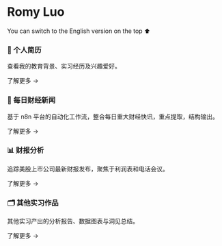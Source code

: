 # Romy Luo
You can switch to the English version on the top ⬆️
<div class="feature-grid">

<div class="feature-card" onclick="location.href='/resume/'">
  <h3>📄 个人简历</h3>
  <p>查看我的教育背景、实习经历及兴趣爱好。</p>
  <span class="card-footer">了解更多 →</span>
</div>

<div class="feature-card" onclick="location.href='/posts/'">
  <h3>📰 每日财经新闻</h3>
  <p>基于 n8n 平台的自动化工作流，整合每日重大财经快讯，重点提取，结构输出。</p>
  <span class="card-footer" href="/posts/">了解更多 →</span>
</div>

<div class="feature-card" onclick="location.href='/earnings/'">
  <h3>📊 财报分析</h3>
  <p>追踪美股上市公司最新财报发布，聚焦于利润表和电话会议。</p>
  <span class="card-footer" href="/earnings/">了解更多 →</span>
</div>

<div class="feature-card" onclick="location.href='/work/'">
  <h3>🗂️ 其他实习作品</h3>
  <p>其他实习产出的分析报告、数据图表与洞见总结。</p>
  <span class="card-footer" href="/work/">了解更多 →</span>
</div>

</div>
